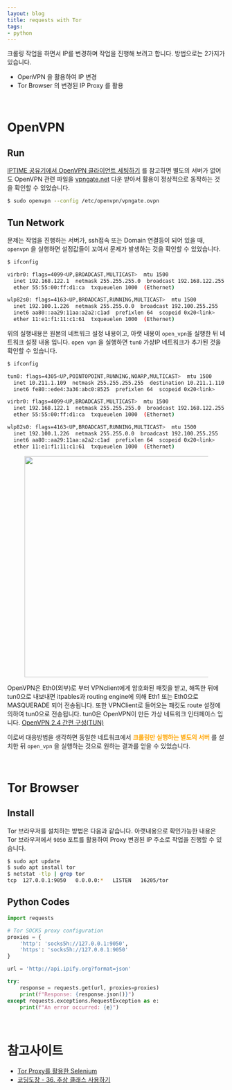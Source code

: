 ```yaml
---
layout: blog
title: requests with Tor
tags:
- python
---
```


크롤링 작업을 하면서 IP를 변경하며 작업을 진행해 보려고 합니다. 방법으로는 2가지가 있습니다.
- OpenVPN 을 활용하여 IP 변경
- Tor Browser 의 변경된 IP Proxy 를 활용

<br/>

# OpenVPN
## Run
[IPTIME 공유기에서 OpenVPN 클라이언트 세팅하기](https://blog.naver.com/whitepolarbear/222701357395) 를 참고하면 별도의 서버가 없어도 OpenVPN 관련 파일을 [vpngate.net](https://www.vpngate.net/en/) 다운 받아서 활용이 정상적으로 동작하는 것을 확인할 수 있었습니다.
```bash
$ sudo openvpn --config /etc/openvpn/vpngate.ovpn
```

## Tun Network
문제는 작업을 진행하는 서버가, ssh접속 또는 Domain 연결등이 되어 있을 때, `openvpn` 을 실행하면 설정값들이 꼬여서 문제가 발생하는 것을 확인할 수 있었습니다.
```bash
$ ifconfig

virbr0: flags=4099<UP,BROADCAST,MULTICAST>  mtu 1500
  inet 192.168.122.1  netmask 255.255.255.0  broadcast 192.168.122.255
  ether 55:55:00:ff:d1:ca  txqueuelen 1000  (Ethernet)

wlp82s0: flags=4163<UP,BROADCAST,RUNNING,MULTICAST>  mtu 1500
  inet 192.100.1.226  netmask 255.255.0.0  broadcast 192.100.255.255
  inet6 aa80::aa29:11aa:a2a2:c1ad  prefixlen 64  scopeid 0x20<link>
  ether 11:e1:f1:11:c1:61  txqueuelen 1000  (Ethernet)
```

위의 실행내용은 원본의 네트워크 설정 내용이고, 아랫 내용이 `open_vpn`을 실행한 뒤 네트워크 설정 내용 입니다. `open vpn` 을 실행하면 `tun0` 가상IP 네트워크가 추가된 것을 확인할 수 있습니다. 
```bash
$ ifconfig

tun0: flags=4305<UP,POINTOPOINT,RUNNING,NOARP,MULTICAST>  mtu 1500
  inet 10.211.1.109  netmask 255.255.255.255  destination 10.211.1.110
  inet6 fe80::ede4:3a36:abc0:8525  prefixlen 64  scopeid 0x20<link>

virbr0: flags=4099<UP,BROADCAST,MULTICAST>  mtu 1500
  inet 192.168.122.1  netmask 255.255.255.0  broadcast 192.168.122.255
  ether 55:55:00:ff:d1:ca  txqueuelen 1000  (Ethernet)

wlp82s0: flags=4163<UP,BROADCAST,RUNNING,MULTICAST>  mtu 1500
  inet 192.100.1.226  netmask 255.255.0.0  broadcast 192.100.255.255
  inet6 aa80::aa29:11aa:a2a2:c1ad  prefixlen 64  scopeid 0x20<link>
  ether 11:e1:f1:11:c1:61  txqueuelen 1000  (Ethernet)
```

<figure class="align-center">
  <p style="text-align: center">
  <img width="510px" src="{{site.baseurl}}/assets/linux/openvpn_tun.png">
  <figcaption></figcaption>
  </p>
</figure>

OpenVPN은 Eth0(외부)로 부터 VPNclient에게 암호화된 패킷을 받고, 해독한 뒤에 tun0으로 내보내면 itpables과 routing engine에 의해 Eth1 또는 Eth0으로 MASQUERADE 되어 전송됩니다. 또한 VPNClient로 들어오는 패킷도 route 설정에 의하여 tun0으로 전송됩니다. tun0은 OpenVPN이 만든 가상 네트워크 인터페이스 입니다. [OpenVPN 2.4 간편 구성(TUN)](https://blog.naver.com/rpg2003a/221209134202)

이로써 대응방법을 생각하면 동일한 네트워크에서 **<span style="color:orange">크롤링만 실행하는 별도의 서버</span>** 를 설치한 뒤  `open_vpn` 을 실행하는 것으로 원하는 결과를 얻을 수 있었습니다. 

<br/>

# Tor Browser
## Install
Tor 브라우저를 설치하는 방법은 다음과 같습니다. 아랫내용으로 확인가능한 내용은 Tor 브라우저에서 `9050` 포트를 활용하여 Proxy 변경된 IP 주소로 작업을 진행할 수 있습니다.
```bash
$ sudo apt update
$ sudo apt install tor
$ netstat -tlp | grep tor
tcp  127.0.0.1:9050   0.0.0.0:*   LISTEN   16205/tor       
```

## Python Codes

```python
import requests

# Tor SOCKS proxy configuration
proxies = {
    'http': 'socks5h://127.0.0.1:9050',
    'https': 'socks5h://127.0.0.1:9050'
}

url = 'http://api.ipify.org?format=json'

try:
    response = requests.get(url, proxies=proxies)
    print(f"Response: {response.json()}")
except requests.exceptions.RequestException as e:
    print(f"An error occurred: {e}")
```

<br/>

# 참고사이트
- [Tor Proxy를 활용한 Selenium](https://jakpentest.tistory.com/entry/Seleinum-Proxy%EC%99%80-OSX%EC%97%90%EC%84%9C-Selenium%EC%9C%BC%EB%A1%9C-Tor-%EC%82%AC%EC%9A%A9%ED%95%98%EA%B8%B0)
- [코딩도장 - 36. 추상 클래스 사용하기](https://dojang.io/mod/page/view.php?id=2389)